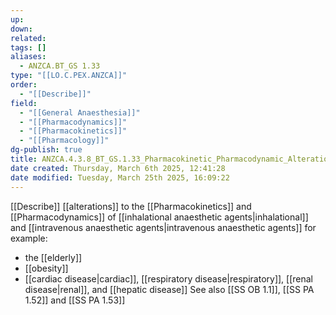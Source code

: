 ```yaml
---
up: 
down: 
related: 
tags: []
aliases:
  - ANZCA.BT_GS 1.33
type: "[[LO.C.PEX.ANZCA]]"
order:
  - "[[Describe]]"
field:
  - "[[General Anaesthesia]]"
  - "[[Pharmacodynamics]]"
  - "[[Pharmacokinetics]]"
  - "[[Pharmacology]]"
dg-publish: true
title: ANZCA.4.3.8_BT_GS.1.33_Pharmacokinetic_Pharmacodynamic_Alterations_Anaesthetic_Agents
date created: Thursday, March 6th 2025, 12:41:28
date modified: Tuesday, March 25th 2025, 16:09:22
---
```


[[Describe]] [[alterations]] to the [[Pharmacokinetics]] and [[Pharmacodynamics]] of [[inhalational anaesthetic agents|inhalational]] and [[intravenous anaesthetic agents|intravenous anaesthetic agents]] for example:

* the [[elderly]]
* [[obesity]]
* [[cardiac disease|cardiac]], [[respiratory disease|respiratory]], [[renal disease|renal]], and [[hepatic disease]]
See also [[SS OB 1.1]], [[SS PA 1.52]] and [[SS PA 1.53]]

